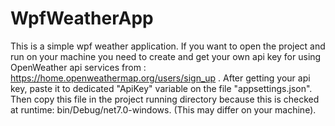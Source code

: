 # WpfWeatherApp
This is a simple wpf weather application.
If you want to open the project and run on your machine you need to create and get your own api key for using OpenWeather api services from : https://home.openweathermap.org/users/sign_up .
After getting your api key, paste it to dedicated "ApiKey" variable on the file "appsettings.json". Then copy this file in the project running directory because this is checked at runtime: bin/Debug/net7.0-windows. (This may differ on your machine).
